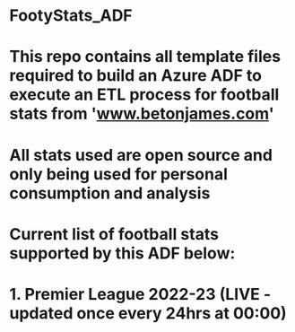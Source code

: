 # FootyStats_ADF
# This repo contains all template files required to build an Azure ADF to execute an ETL process for football stats from 'www.betonjames.com'
# All stats used are open source and only being used for personal consumption and analysis
# Current list of football stats supported by this ADF below:
# 1. Premier League 2022-23 (LIVE - updated once every 24hrs at 00:00)
